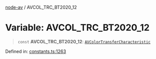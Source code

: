 [node-av](../globals.md) / AVCOL\_TRC\_BT2020\_12

# Variable: AVCOL\_TRC\_BT2020\_12

> `const` **AVCOL\_TRC\_BT2020\_12**: [`AVColorTransferCharacteristic`](../type-aliases/AVColorTransferCharacteristic.md)

Defined in: [constants.ts:1263](https://github.com/seydx/av/blob/f8631fc881b394300b1479f511d55cf1c370a87f/src/constants/constants.ts#L1263)
